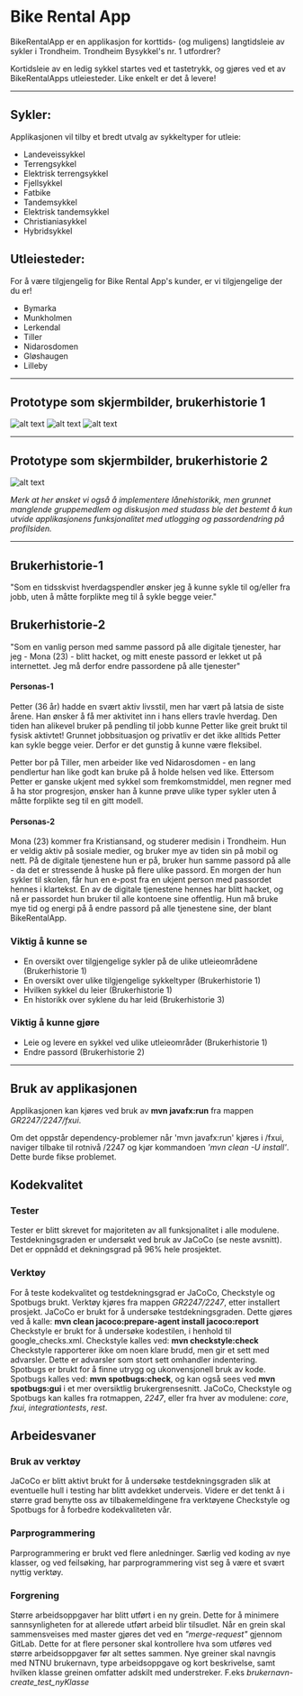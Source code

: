 # Bike Rental App


BikeRentalApp er en applikasjon for korttids- (og muligens) langtidsleie av sykler i Trondheim. 
Trondheim Bysykkel's nr. 1 utfordrer?

Kortidsleie av en ledig sykkel startes ved et tastetrykk, og gjøres ved et av BikeRentalApps utleiesteder. 
Like enkelt er det å levere! 

---

## Sykler:
Applikasjonen vil tilby et bredt utvalg av sykkeltyper for utleie:
- Landeveissykkel 
- Terrengsykkel
- Elektrisk terrengsykkel 
- Fjellsykkel
- Fatbike 
- Tandemsykkel
- Elektrisk tandemsykkel
- Christianiasykkel  
- Hybridsykkel

## Utleiesteder:
For å være tilgjengelig for Bike Rental App's kunder, er vi tilgjengelige der du er!
- Bymarka
- Munkholmen
- Lerkendal
- Tiller
- Nidarosdomen
- Gløshaugen
- Lilleby

---

## Prototype som skjermbilder, brukerhistorie 1

![alt text](skjermbilder/BikeRentalAppSkjermbilde1.jpg "GUI for applikasjonen før utlån")
![alt text](skjermbilder/BikeRentalAppSkjermbilde2.jpg "GUI for applikasjonen etter utlån")
![alt text](skjermbilder/BikeRentalAppSkjermbilde3.jpg "GUI for applikasjonen ved innlevering")

---

## Prototype som skjermbilder, brukerhistorie 2

![alt text](skjermbilder/BikeRentalAppSkjermbilde4.jpg "GUI for applikasjonens profilvindu")

*Merk at her ønsket vi også å implementere lånehistorikk, men grunnet manglende gruppemedlem og diskusjon med studass ble det bestemt å kun utvide applikasjonens funksjonalitet med utlogging og passordendring på profilsiden.*

---


## Brukerhistorie-1

"Som en tidsskvist hverdagspendler ønsker jeg å kunne sykle til og/eller fra jobb, uten å måtte forplikte meg til å sykle begge veier."

## Brukerhistorie-2

"Som en vanlig person med samme passord på alle digitale tjenester, har jeg - Mona (23) - blitt hacket, og mitt eneste passord er lekket ut på internettet. Jeg må derfor endre passordene på alle tjenester"

#### Personas-1

Petter (36 år) hadde en svært aktiv livsstil, men har vært på latsia de siste årene. Han ønsker å få mer aktivitet inn i hans ellers travle hverdag. Den tiden han alikevel bruker på pendling til jobb kunne Petter like greit brukt til fysisk aktivtet! Grunnet jobbsituasjon og privatliv er det ikke alltids Petter kan sykle begge veier. Derfor er det gunstig å kunne være fleksibel. 

Petter bor på Tiller, men arbeider like ved Nidarosdomen - en lang pendlertur han like godt kan bruke på å holde helsen ved like. 
Ettersom Petter er ganske ukjent med sykkel som fremkomstmiddel, men regner med å ha stor progresjon, ønsker han å kunne prøve ulike typer sykler uten å måtte forplikte seg til en gitt modell. 

#### Personas-2

Mona (23) kommer fra Kristiansand, og studerer medisin i Trondheim. Hun er veldig aktiv på sosiale medier, og bruker mye av tiden sin på mobil og nett. På de digitale tjenestene hun er på, bruker hun samme passord på alle - da det er stressende å huske på flere ulike passord. En morgen der hun sykler til skolen, får hun en e-post fra en ukjent person med passordet hennes i klartekst. En av de digitale tjenestene hennes har blitt hacket, og nå er passordet hun bruker til alle kontoene sine offentlig. Hun må bruke mye tid og energi på å endre passord på alle tjenestene sine, der blant BikeRentalApp.


### Viktig å kunne se
- En oversikt over tilgjengelige sykler på de ulike utleieområdene (Brukerhistorie 1)
- En oversikt over ulike tilgjengelige sykkeltyper (Brukerhistorie 1)
- Hvilken sykkel du leier (Brukerhistorie 1)
- En historikk over syklene du har leid (Brukerhistorie 3)

### Viktig å kunne gjøre 
- Leie og levere en sykkel ved ulike utleieområder (Brukerhistorie 1)
- Endre passord (Brukerhistorie 2)

---

## Bruk av applikasjonen

Applikasjonen kan kjøres ved bruk av **mvn javafx:run** fra mappen *GR2247/2247/fxui*. 

Om det oppstår dependency-problemer når 'mvn javafx:run' kjøres i /fxui, naviger tilbake til rotnivå /2247 og kjør kommandoen *'mvn clean -U install'*. Dette burde fikse problemet.

## Kodekvalitet

### Tester

Tester er blitt skrevet for majoriteten av all funksjonalitet i alle modulene. 
Testdekningsgraden er undersøkt ved bruk av JaCoCo (se neste avsnitt). Det er oppnådd et dekningsgrad på 96% hele prosjektet. 

### Verktøy

For å teste kodekvalitet og testdekningsgrad er JaCoCo, Checkstyle og Spotbugs brukt. Verktøy kjøres fra mappen *GR2247/2247*, etter installert prosjekt. 
JaCoCo er brukt for å undersøke testdekningsgraden. Dette gjøres ved å kalle: **mvn clean jacoco:prepare-agent install jacoco:report**
Checkstyle er brukt for å undersøke kodestilen, i henhold til google_checks.xml. Checkstyle kalles ved: **mvn checkstyle:check**
Checkstyle rapporterer ikke om noen klare brudd, men gir et sett med advarsler. Dette er advarsler som stort sett omhandler indentering. 
Spotbugs er brukt for å finne utrygg og ukonvensjonell bruk av kode. Spotbugs kalles ved: **mvn spotbugs:check**, og kan også sees ved **mvn spotbugs:gui** i et mer oversiktlig brukergrensesnitt. 
JaCoCo, Checkstyle og Spotbugs kan kalles fra rotmappen, *2247*, eller fra hver av modulene: *core*, *fxui*, *integrationtests*, *rest*. 

## Arbeidesvaner

### Bruk av verktøy

JaCoCo er blitt aktivt brukt for å undersøke testdekningsgraden slik at eventuelle hull i testing har blitt avdekket underveis. 
Videre er det tenkt å i større grad benytte oss av tilbakemeldingene fra verktøyene Checkstyle og Spotbugs for å forbedre kodekvaliteten vår. 

### Parprogrammering

Parprogrammering er brukt ved flere anledninger. 
Særlig ved koding av nye klasser, og ved feilsøking, har parprogrammering vist seg å være et svært nyttig verktøy. 

### Forgrening 

Større arbeidsoppgaver har blitt utført i en ny grein. Dette for å minimere sannsynligheten for at allerede utført arbeid blir tilsudlet. 
Når en grein skal sammensveises med master gjøres det ved en *"merge-request"* gjennom GitLab. Dette for at flere personer skal kontrollere hva som utføres ved større arbeidsoppgaver før alt settes sammen. 
Nye greiner skal navngis med NTNU brukernavn, type arbeidsoppgave og kort beskrivelse, samt hvilken klasse greinen omfatter adskilt med understreker. F.eks *brukernavn-create_test_nyKlasse*
